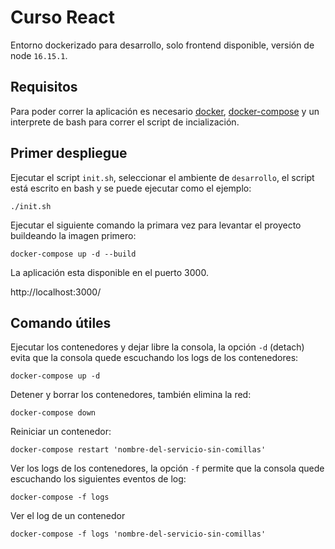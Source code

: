 # Curso React
Entorno dockerizado para desarrollo, solo frontend disponible, versión de node `16.15.1`.

## Requisitos
Para poder correr la aplicación es necesario [docker](https://docs.docker.com/get-docker/), [docker-compose](https://docs.docker.com/compose/install/) y un interprete de bash para correr el script de incialización.


## Primer despliegue
Ejecutar el script `init.sh`, seleccionar el ambiente de `desarrollo`, el script está escrito en bash y se puede ejecutar como el ejemplo:
```shell
./init.sh
```

Ejecutar el siguiente comando la primara vez para levantar el proyecto buildeando la imagen primero:
```shell
docker-compose up -d --build
```
La aplicación esta disponible en el puerto 3000.

http://localhost:3000/

## Comando útiles
Ejecutar los contenedores y dejar libre la consola, la opción `-d` (detach) evita que la consola quede escuchando los logs de los contenedores:
```shell
docker-compose up -d
```

Detener y borrar los contenedores, también elimina la red:
```shell
docker-compose down
```

Reiniciar un contenedor:
```shell
docker-compose restart 'nombre-del-servicio-sin-comillas'
```

Ver los logs de los contenedores, la opción `-f` permite que la consola quede escuchando los siguientes eventos de log:
```shell
docker-compose -f logs
```

Ver el log de un contenedor
```shell
docker-compose -f logs 'nombre-del-servicio-sin-comillas'
```

